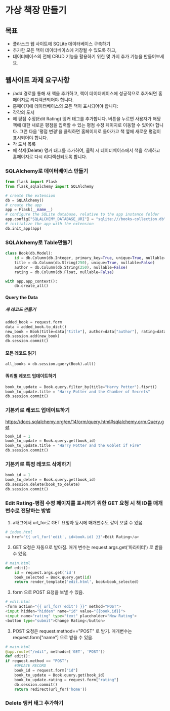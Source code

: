 # 가상 책장 만들기

## 목표
- 플라스크 웹 사이트에 SQLite 데이터베이스 구축하기
- 추가한 모든 책이 데이터베이스에 저장될 수 있도록 하고, 
- 데이터베이스의 전체 CRUD 기능을 활용하기 위한 몇 가지 추가 기능을 만들어보세요.

## 웹사이트 과제 요구사항
- /add 경로를 통해 새 책을 추가하고, 책이 데이터베이스에 성공적으로 추가되면 홈페이지로 리디렉션되어야 합니다.
- 홈페이지에 데이터베이스의 모든 책이 표시되어야 합니다:
- 각각의 도서 <li>에 평점 수정(Edit Rating) 앵커 태그를 추가합니다. 버튼을 누르면 사용자가 해당 책에 대한 새로운 평점을 입력할 수 있는 평점 수정 페이지로 이동할 수 있어야 합니다. 그런 다음 '평점 변경'을 클릭하면 홈페이지로 돌아가고 책 옆에 새로운 평점이 표시되어야 합니다.
- 각 도서 목록 <li>에 삭제(Delete) 앵커 태그를 추가하여, 클릭 시 데이터베이스에서 책을 삭제하고 홈페이지로 다시 리디렉션되도록 합니다.

### SQLAlchemy로 데이터베이스 만들기
```python
from flask import Flask
from flask_sqlalchemy import SQLAlchemy

# create the extension
db = SQLAlchemy()
# create the app
app = Flask(__name__)
# configure the SQLite database, relative to the app instance folder
app.config["SQLALCHEMY_DATABASE_URI"] = "sqlite:///books-collection.db"
# initialize the app with the extension
db.init_app(app)
```
### SQLAlchemy로 Table만들기
```python
class Book(db.Model):
    id = db.Column(db.Integer, primary_key=True, unique=True, nullable=False)
    title = db.Column(db.String(250), unique=True, nullable=False)
    author = db.Column(db.String(250), nullable=False)
    rating = db.Column(db.Float, nullable=False)
```
```python
with app.app_context():
    db.create_all()
```
#### Query the Data
##### 새 레코드 만들기
```python
added_book = request.form
data = added_book.to_dict()
new_book = Book(title=data["title"], author=data["author"], rating=data["rating"])
db.session.add(new_book)
db.session.commit()
```
#### 모든 레코드 읽기
`all_books = db.session.query(Book).all()`

#### 쿼리별 레코드 업데이트하기
```python
book_to_update = Book.query.filter_by(title="Harry Potter").fisrt()
book_to_update.title = "Harry Potter and the Chamber of Secrets"
db.session.commit()
```
### 기본키로 레코드 업데이트하기
https://docs.sqlalchemy.org/en/14/orm/query.html#sqlalchemy.orm.Query.get
```python
book_id = 1
book_to_update = Book.query.get(book_id)
book_to_update.title = "Harry Potter and the Goblet if Fire"
db.session.commit()
```
### 기본키로 특정 레코드 삭제하기
```python
book_id = 1
book_to_delete = Book.query.get(book_id)
db.session.delete(book_to_delete)
db.session.commit()
```

### Edit Rating-평점 수정 페이지를 표시하기 위한 GET 요청 시 책 ID를 매개변수로 전달하는 방법
1. a태그에서 url_for로 GET 요청과 동시에 매개변수도 같이 보낼 수 있음.
```python 
# index.html
<a href="{{ url_for('edit', id=book.id) }}">Edit Rating</a>
```
2. GET 요청은 자동으로 받아짐. 매개 변수는 request.args.get('파라미터') 로 받을 수 있음.
```python
# main.html
def edit():
    id = request.args.get('id')
    book_selected = Book.query.get(id)
    return render_template('edit.html', book=book_selected)
```
3. form 으로 POST 요청을 보낼 수 있음.
```python
# edit.html
<form action="{{ url_for('edit') }}" method="POST">
<input hidden="hidden" name="id" value="{{book.id}}">
<input name="rating" type="text" placeholder="New Rating">
<button type="submit">Change Rating</button>
```
 
3. POST 요청은 request.method=="POST" 로 받기. 매개변수는 request.form["name"] 으로 받을 수 있음.
```python
# main.html
@app.route("/edit", methods=['GET', 'POST'])
def edit():
if request.method == "POST":
    #UPDATE RECORD
    book_id = request.form["id"]
    book_to_update = Book.query.get(book_id)
    book_to_update.rating = request.form["rating"]
    db.session.commit()
    return redirect(url_for('home'))
```
### Delete 앵커 태그 추가하기



